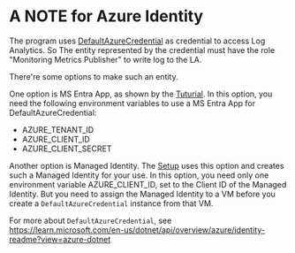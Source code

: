 # A NOTE for Azure Identity

The program uses [DefaultAzureCredential](https://learn.microsoft.com/en-us/dotnet/api/azure.identity.defaultazurecredential?view=azure-dotnet) as credential to access Log Analytics. So The entity represented by the credential must have the role "Monitoring Metrics Publisher" to write log to the LA.

There're some options to make such an entity.

One option is MS Entra App, as shown by the [Tuturial](https://learn.microsoft.com/en-us/azure/azure-monitor/logs/tutorial-logs-ingestion-api?tabs=dcr). In this option, you need the following environment variables to use a MS Entra App for DefaultAzureCredential:

* AZURE_TENANT_ID
* AZURE_CLIENT_ID
* AZURE_CLIENT_SECRET

Another option is Managed Identity. The [Setup](../Setup/) uses this option and creates such a Managed Identity for your use. In this option, you need only one environment variable AZURE_CLIENT_ID, set to the Client ID of the Managed Identity. But you need to assign the Managed Identity to a VM before you create a `DefaultAzureCredential` instance from that VM.

For more about `DefaultAzureCredential`, see https://learn.microsoft.com/en-us/dotnet/api/overview/azure/identity-readme?view=azure-dotnet